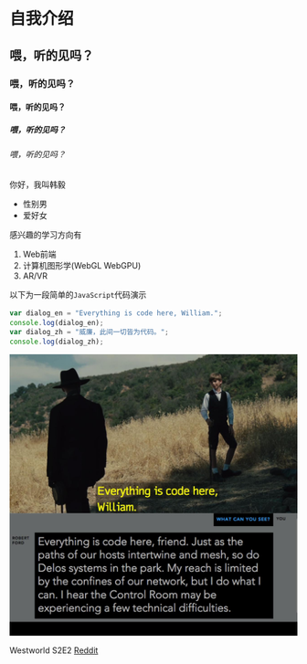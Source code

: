 # 自我介绍

## 喂，听的见吗？
### 喂，听的见吗？
#### 喂，听的见吗？
##### 喂，听的见吗？
###### 喂，听的见吗？

你好，我叫韩毅

* 性别男
* 爱好女

感兴趣的学习方向有

1. Web前端
2. 计算机图形学(WebGL WebGPU)
3. AR/VR

以下为一段简单的`JavaScript`代码演示

```javascript
var dialog_en = "Everything is code here, William.";
console.log(dialog_en);
var dialog_zh = "威廉，此间一切皆为代码。";
console.log(dialog_zh);
```

![code](code.jpg)

Westworld S2E2 [Reddit](https://www.reddit.com/r/westworld/comments/8o9i81/everything_is_code_here_mib_in_the_cradle/)